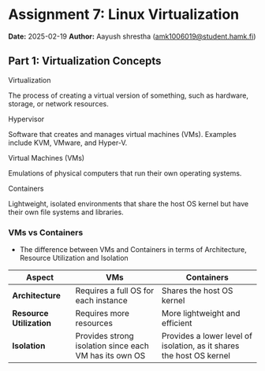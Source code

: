 # Assignment 7: Linux Virtualization 
**Date:** 2025-02-19
**Author:** Aayush shrestha  (amk1006019@student.hamk.fi) 

## Part 1: Virtualization Concepts

Virtualization

The process of creating a virtual version of something, such as hardware, storage, or network resources.

Hypervisor

Software that creates and manages virtual machines (VMs). Examples include KVM, VMware, and Hyper-V.

Virtual Machines (VMs)

Emulations of physical computers that run their own operating systems.

Containers

Lightweight, isolated environments that share the host OS kernel but have their own file systems and libraries.

### **VMs vs Containers**

- The difference between VMs and Containers in terms of Architecture, Resource Utilization and Isolation

| **Aspect**    | **VMs**                                          | **Containers**    |
|----------------------|------------------------------------------------|------------------------------|
| **Architecture**     | Requires a full OS for each instance            | Shares the host OS kernel      |
| **Resource Utilization** | Requires more resources                        | More lightweight and efficient   |
| **Isolation**        | Provides strong isolation since each VM has its own OS | Provides a lower level of isolation, as it shares the host OS kernel |